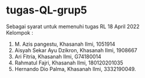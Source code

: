 # tugas-QL-grup5

Sebagai syarat untuk memenuhi tugas RL 18 April 2022 </br>
Kelompok :
  1. M. Azis pangestu, Khasanah Ilmi, 1051914
  2. Aisyah Sekar Ayu Dzikron, Khasanah Ilmi, 1908667
  3. Ari Fitria, Khasanah Ilmi, G74180014
  4. Rahmatul Fajri, Khasanah Ilmi, 180120201035
  5. Hernando Dio Palma, Khasanah Ilmi, 3332190049.

